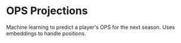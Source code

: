 # OPS Projections

Machine learning to predict a player's OPS for the next season. Uses embeddings to handle
positions. 

